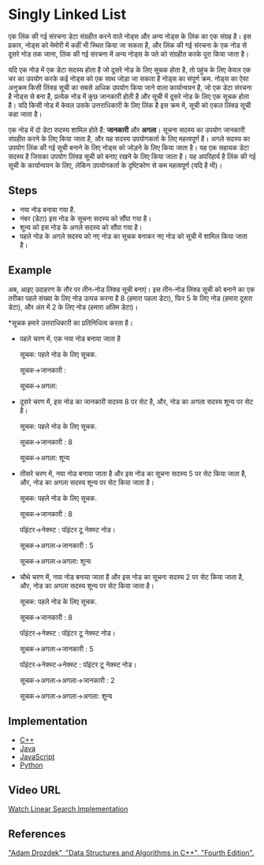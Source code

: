 # Singly Linked List

एक लिंक की गई संरचना डेटा संग्रहीत करने वाले नोड्स और अन्य नोड्स के लिंक का एक संग्रह है। इस प्रकार, नोड्स को मेमोरी में कहीं भी स्थित किया जा सकता है,
और लिंक की गई संरचना के एक नोड से दूसरे नोड तक जाना, लिंक की गई संरचना में अन्य नोड्स के पते को संग्रहीत करके पूरा किया जाता है।

यदि एक नोड में एक डेटा सदस्य होता है जो दूसरे नोड के लिए सूचक होता है, तो पहुंच के लिए केवल एक चर का उपयोग करके कई नोड्स को एक साथ जोड़ा जा सकता है
नोड्स का संपूर्ण क्रम. नोड्स का ऐसा अनुक्रम किसी लिंक्ड सूची का सबसे अधिक उपयोग किया जाने वाला कार्यान्वयन है, जो एक डेटा संरचना है
नोड्स से बना है, प्रत्येक नोड में कुछ जानकारी होती है और सूची में दूसरे नोड के लिए एक सूचक होता है। यदि किसी नोड में केवल उसके उत्तराधिकारी के लिए लिंक है
इस क्रम में, सूची को एकल लिंक्ड सूची कहा जाता है।

एक नोड में दो डेटा सदस्य शामिल होते हैं: **जानकारी** और **अगला**। सूचना सदस्य का उपयोग जानकारी संग्रहीत करने के लिए किया जाता है, और यह सदस्य उपयोगकर्ता के लिए महत्वपूर्ण है।
अगले सदस्य का उपयोग लिंक की गई सूची बनाने के लिए नोड्स को जोड़ने के लिए किया जाता है। यह एक सहायक डेटा सदस्य है जिसका उपयोग लिंक्ड सूची को बनाए रखने के लिए किया जाता है। यह अपरिहार्य है
लिंक की गई सूची के कार्यान्वयन के लिए, लेकिन उपयोगकर्ता के दृष्टिकोण से कम महत्वपूर्ण (यदि है भी)।

## Steps

- नया नोड बनाया गया है.
- नंबर (डेटा) इस नोड के सूचना सदस्य को सौंपा गया है।
- शून्य को इस नोड के अगले सदस्य को सौंपा गया है।
- पहले नोड के अगले सदस्य को नए नोड का सूचक बनाकर नए नोड को सूची में शामिल किया जाता है।

## Example
अब, आइए उदाहरण के तौर पर तीन-नोड लिंक्ड सूची बनाएं। इस तीन-नोड लिंक्ड सूची को बनाने का एक तरीका पहले संख्या के लिए नोड उत्पन्न करना है
8 (हमारा पहला डेटा), फिर 5 के लिए नोड (हमारा दूसरा डेटा), और अंत में 2 के लिए नोड (हमारा अंतिम डेटा)।

*सूचक हमारे उत्तराधिकारी का प्रतिनिधित्व करता है।

- पहले चरण में, एक नया नोड बनाया जाता है

   सूचक: पहले नोड के लिए सूचक.
  
   सूचक->जानकारी :
  
   सूचक->अगला:
  
- दूसरे चरण में, इस नोड का जानकारी सदस्य 8 पर सेट है, और, नोड का अगला सदस्य शून्य पर सेट है।

   सूचक: पहले नोड के लिए सूचक.

   सूचक->जानकारी : 8

   सूचक->अगला: शून्य

- तीसरे चरण में, नया नोड बनाया जाता है और इस नोड का सूचना सदस्य 5 पर सेट किया जाता है, और, नोड का अगला सदस्य शून्य पर सेट किया जाता है।

   सूचक: पहले नोड के लिए सूचक.

   सूचक->जानकारी : 8

   पॉइंटर->नेक्स्ट : पॉइंटर टू नेक्स्ट नोड।

   सूचक->अगला->जानकारी : 5

   सूचक->अगला->अगला: शून्य

- चौथे चरण में, नया नोड बनाया जाता है और इस नोड का सूचना सदस्य 2 पर सेट किया जाता है, और, नोड का अगला सदस्य शून्य पर सेट किया जाता है।

   सूचक: पहले नोड के लिए सूचक.

   सूचक->जानकारी : 8

   पॉइंटर->नेक्स्ट : पॉइंटर टू नेक्स्ट नोड।

   सूचक->अगला->जानकारी : 5

   पॉइंटर->नेक्स्ट->नेक्स्ट : पॉइंटर टू नेक्स्ट नोड।

   सूचक->अगला->अगला->जानकारी : 2

   सूचक->अगला->अगला->अगला: शून्य

## Implementation

- [C++](../../../algorithms/CPlusPlus/Linked-Lists/singly.cpp)
- [Java](../../../algorithms/Java/linked-lists/singly.java)
- [JavaScript](../../../algorithms/JavaScript/src/linked-lists/singly.js)
- [Python](../../../algorithms/Python/linked_lists/singly.py)

## Video URL

[Watch Linear Search Implementation](https://www.youtube.com/watch?v=HB7TcYklBHY)


## References

["Adam Drozdek", "Data Structures and Algorithms in C++", "Fourth Edition".](https://www.ebay.com/itm/Data-Structures-and-Algorithms-in-C-by-Adam-Drozdek-Fourth-Edition-/254763347609)
